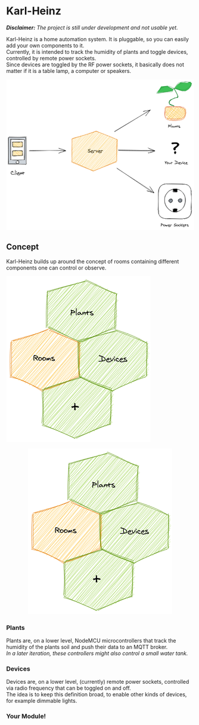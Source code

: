 # Karl-Heinz
***Disclaimer:*** *The project is still under development and not usable yet.*  

Karl-Heinz is a home automation system. It is pluggable, so you can easily add your own components to it.  
Currently, it is intended to track the humidity of plants and toggle devices, controlled by remote power sockets.   
Since devices are toggled by the RF power sockets, it basically does not matter if it is a table lamp, 
a computer or speakers.

![overview](assets/png/overview.png)

## Concept
Karl-Heinz builds up around the concept of rooms containing different components one can control or observe.  

![concept](assets/png/concept.png)
<div style="text-align:center"><img src="assets/png/concept.png" /></div>

### Plants
Plants are, on a lower level, NodeMCU microcontrollers that track the humidity of the plants soil and push their data
to an MQTT broker.  
*In a later iteration, these controllers might also control a small water tank.*

### Devices
Devices are, on a lower level, (currently) remote power sockets, controlled via radio frequency 
that can be toggled on and off.  
The idea is to keep this definition broad, to enable other kinds of devices, for example dimmable lights.

### Your Module!